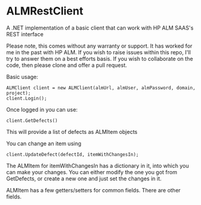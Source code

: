 # ALMRestClient
A .NET implementation of a basic client that can work with HP ALM SAAS's REST interface

Please note, this comes without any warranty or support. It has worked for me in the past with HP ALM. If you wish to raise issues within this repo, I'll try to answer them on a best efforts basis. If you wish to collaborate on the code, then please clone and offer a pull request.

Basic usage:

    ALMClient client = new ALMClient(almUrl, almUser, almPassword, domain, project);
    client.Login();
    
Once logged in you can use:

    client.GetDefects()
    
This will provide a list of defects as ALMItem objects

You can change an item using

    client.UpdateDefect(defectId, itemWithChangesIn);
    
The ALMItem for itemWithChangesIn has a dictionary in it, into which you can make your changes. You can either modify the one you got from GetDefects, or create a new one and just set the changes in it.

ALMItem has a few getters/setters for common fields. There are other fields.
